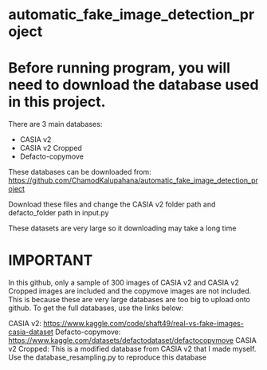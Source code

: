 # automatic_fake_image_detection_project

# Before running program, you will need to download the database used in this project. #

There are 3 main databases:
 - CASIA v2
 - CASIA v2 Cropped
 - Defacto-copymove


These databases can be downloaded from:
https://github.com/ChamodKalupahana/automatic_fake_image_detection_project

Download these files and change the CASIA v2 folder path and defacto_folder path in input.py

These datasets are very large so it downloading may take a long time

# IMPORTANT # 
In this github, only a sample of 300 images of CASIA v2 and CASIA v2 Cropped images are included and the copymove images are not included. This is because these are very large databases are too big to upload onto github. To get the full databases, use the links below:

CASIA v2: https://www.kaggle.com/code/shaft49/real-vs-fake-images-casia-dataset
Defacto-copymove: https://www.kaggle.com/datasets/defactodataset/defactocopymove
CASIA v2 Cropped: This is a modified database from CASIA v2 that I made myself. Use the database_resampling.py to reproduce this database




